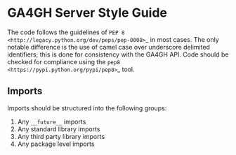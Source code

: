 # GA4GH Server Style Guide

The code follows the guidelines of `PEP 8
<http://legacy.python.org/dev/peps/pep-0008>`_ in most cases. The only notable
difference is the use of camel case over underscore delimited identifiers; this
is done for consistency with the GA4GH API. Code should be checked for compliance
using the `pep8 <https://pypi.python.org/pypi/pep8>`_ tool.

## Imports
Imports should be structured into the following groups:

1. Any ```__future__``` imports
2. Any standard library imports
3. Any third party library imports
4. Any package level imports

